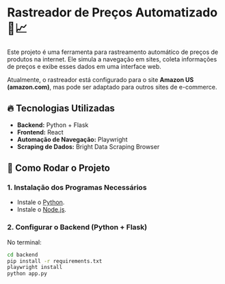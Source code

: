 # Rastreador de Preços Automatizado 🛒📈

Este projeto é uma ferramenta para rastreamento automático de preços de produtos na internet. Ele simula a navegação em sites, coleta informações de preços e exibe esses dados em uma interface web.

Atualmente, o rastreador está configurado para o site **Amazon US (amazon.com)**, mas pode ser adaptado para outros sites de e-commerce.

## 🔥 Tecnologias Utilizadas

- **Backend:** Python + Flask
- **Frontend:** React
- **Automação de Navegação:** Playwright
- **Scraping de Dados:** Bright Data Scraping Browser

## 🚀 Como Rodar o Projeto

### 1. Instalação dos Programas Necessários
- Instale o [Python](https://www.python.org/downloads/).
- Instale o [Node.js](https://nodejs.org/).

### 2. Configurar o Backend (Python + Flask)

No terminal:

```bash
cd backend
pip install -r requirements.txt
playwright install
python app.py

